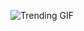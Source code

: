 
<!-- GIF_SECTION -->
![Trending GIF](https://media3.giphy.com/media/v1.Y2lkPThiYjIxNzcyamF5c2diazUxNnI1Mm5qaXZqYzM2ajYwb3RxenAweXFtMXhjNndnYiZlcD12MV9naWZzX3NlYXJjaCZjdD1n/rrsMWkp9shbXJPA2D6/giphy.gif)
<!-- END_GIF_SECTION -->
